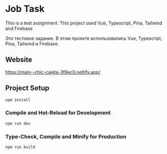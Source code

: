 # Job Task

This is a test assignment. This project used Vue, Typescript, Pina, Tailwind and Firebase

Это тестовое задание. В этом проекте использовались Vue, Typescript, Pina, Tailwind и Firebase.

## Website
https://main--chic-cajeta-3f9ec0.netlify.app/

## Project Setup

```sh
npm install
```

### Compile and Hot-Reload for Development

```sh
npm run dev
```

### Type-Check, Compile and Minify for Production

```sh
npm run build
```
